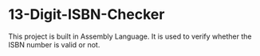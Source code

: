 # 13-Digit-ISBN-Checker
This project is built in Assembly Language. It is used to verify whether the ISBN number is valid or not.
